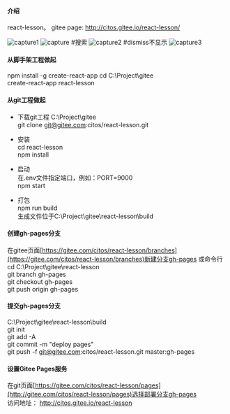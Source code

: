 #### 介绍
react-lesson。 gitee page: http://citos.gitee.io/react-lesson/ 

![capture1](https://user-images.githubusercontent.com/79709400/114721199-4cc56b00-9d6b-11eb-838c-017492dbc684.PNG)
![capture](https://user-images.githubusercontent.com/79709400/114722582-80ed5b80-9d6c-11eb-8b02-a7c4a250d57a.png)
#搜索
![capture2](https://user-images.githubusercontent.com/79709400/114721243-58189680-9d6b-11eb-9906-78107e93fc4c.PNG)
#dismiss不显示
![capture3](https://user-images.githubusercontent.com/79709400/114721283-5fd83b00-9d6b-11eb-8dc3-87fe78aed681.PNG)

#### 从脚手架工程做起
npm install -g create-react-app
cd C:\Project\gitee  
create-react-app react-lesson   

#### 从git工程做起

- 下载git工程
C:\Project\gitee  
git clone git@gitee.com:citos/react-lesson.git  

- 安装  
cd react-lesson  
npm install  

- 启动  
在.env文件指定端口，例如：PORT=9000  
npm start 

- 打包  
npm run build  
生成文件位于C:\Project\gitee\react-lesson\build  

#### 创建gh-pages分支  
在gitee页面[https://gitee.com/citos/react-lesson/branches](https://gitee.com/citos/react-lesson/branches)新建分支gh-pages 
或命令行  
cd C:\Project\gitee\react-lesson  
git branch gh-pages  
git checkout gh-pages  
git push origin gh-pages   

#### 提交gh-pages分支  
C:\Project\gitee\react-lesson\build  
git init  
git add -A  
git commit -m "deploy pages"  
git push -f git@gitee.com:citos/react-lesson.git master:gh-pages  

#### 设置Gitee Pages服务 
在git页面[https://gitee.com/citos/react-lesson/pages](http://gitee.com/citos/react-lesson/pages)选择部署分支gh-pages  
访问地址： http://citos.gitee.io/react-lesson   

